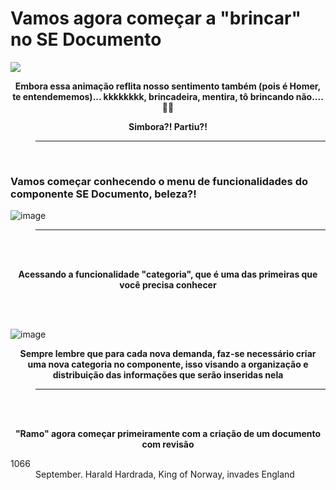 # Vamos agora começar a "brincar" no SE Documento


![](https://media3.giphy.com/media/3orifaQEOagjYJ1EXe/giphy.gif?cid=ecf05e47ejare0ki7hcvoa98a363taec2mgcenp94os90j9g&rid=giphy.gif&ct=g)

<p align = "center">
    <strong> Embora essa animação reflita nosso sentimento também (pois é Homer, te entendememos)... kkkkkkkk, brincadeira, mentira, tô brincando não.... 😬😬 </strong> 
</p>

<p align = "center">
    <strong> Simbora?! Partiu?! </strong> 
</p>


> -----------------------------------------------------------------

<br>

### Vamos começar conhecendo o menu de funcionalidades do componente SE Documento, beleza?!

![image](https://user-images.githubusercontent.com/95197081/173683024-f63ec3c7-b077-4a6c-96f5-4202491378ad.png)


> -----------------------------------------------------------------


<br>
<br>
<p align = "center">
    <strong> Acessando a funcionalidade "categoria", que é uma das primeiras que você precisa conhecer </strong> 
</p>

<br>
<br>

![image](https://user-images.githubusercontent.com/95197081/173838481-37348571-60cd-48b9-a5d4-121c4084d022.png)
 
<p align = "center">
    <strong> Sempre lembre que para cada nova demanda, faz-se necessário criar uma nova categoria no componente, isso visando a organização e distribuição das                      informações que serão inseridas nela </strong> 
</p>

> -----------------------------------------------------------------
<br>
<br>

<p align = "center">
    <strong> "Ramo" agora começar primeiramente com a criação de um documento com revisão </strong> 
</p>

<dl>
<dt>1066</dt>
<dd> September. Harald Hardrada, King of Norway, invades England</dd>
</dl>



